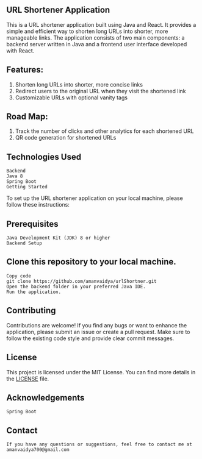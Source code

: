 ## URL Shortener Application<br>

This is a URL shortener application built using Java and React. It provides a simple and efficient way to shorten long URLs into shorter, more manageable links. The application consists of two main components: a backend server written in Java and a frontend user interface developed with React.<br>

## Features:<br>
1. Shorten long URLs into shorter, more concise links<br>
2. Redirect users to the original URL when they visit the shortened link<br>
3. Customizable URLs with optional vanity tags<br>

## Road Map:<br>
1. Track the number of clicks and other analytics for each shortened URL<br>
2. QR code generation for shortened URLs<br>

## Technologies Used<br>
    Backend
    Java 8
    Spring Boot
    Getting Started

To set up the URL shortener application on your local machine, please follow these instructions:<br>

## Prerequisites<br>
    Java Development Kit (JDK) 8 or higher
    Backend Setup

## Clone this repository to your local machine.<br>
    Copy code
    git clone https://github.com/amanvaidya/urlShortner.git
    Open the backend folder in your preferred Java IDE.
    Run the application.

## Contributing<br>
Contributions are welcome! If you find any bugs or want to enhance the application, please submit an issue or create a pull request. Make sure to follow the existing code style and provide clear commit messages.<br>

## License<br>
This project is licensed under the MIT License. You can find more details in the <a href="https://github.com/amanvaidya/urlShortner/blob/main/License">LICENSE</a> file.<br>

## Acknowledgements<br>
    Spring Boot
    
## Contact 
    If you have any questions or suggestions, feel free to contact me at amanvaidya700@gmail.com

